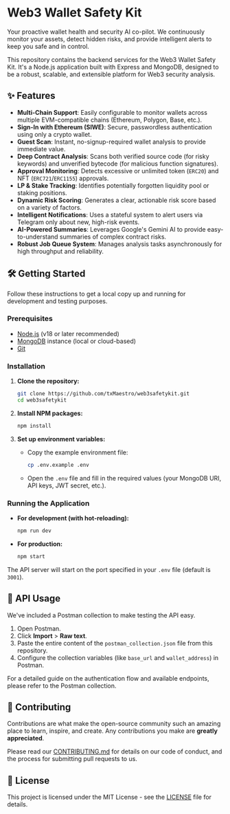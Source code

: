 # Web3 Wallet Safety Kit

Your proactive wallet health and security AI co-pilot. We continuously monitor your assets, detect hidden risks, and provide intelligent alerts to keep you safe and in control.

This repository contains the backend services for the Web3 Wallet Safety Kit. It's a Node.js application built with Express and MongoDB, designed to be a robust, scalable, and extensible platform for Web3 security analysis.

## ✨ Features

- **Multi-Chain Support**: Easily configurable to monitor wallets across multiple EVM-compatible chains (Ethereum, Polygon, Base, etc.).
- **Sign-In with Ethereum (SIWE)**: Secure, passwordless authentication using only a crypto wallet.
- **Guest Scan**: Instant, no-signup-required wallet analysis to provide immediate value.
- **Deep Contract Analysis**: Scans both verified source code (for risky keywords) and unverified bytecode (for malicious function signatures).
- **Approval Monitoring**: Detects excessive or unlimited token (`ERC20`) and NFT (`ERC721`/`ERC1155`) approvals.
- **LP & Stake Tracking**: Identifies potentially forgotten liquidity pool or staking positions.
- **Dynamic Risk Scoring**: Generates a clear, actionable risk score based on a variety of factors.
- **Intelligent Notifications**: Uses a stateful system to alert users via Telegram only about new, high-risk events.
- **AI-Powered Summaries**: Leverages Google's Gemini AI to provide easy-to-understand summaries of complex contract risks.
- **Robust Job Queue System**: Manages analysis tasks asynchronously for high throughput and reliability.

## 🛠️ Getting Started

Follow these instructions to get a local copy up and running for development and testing purposes.

### Prerequisites

- [Node.js](https://nodejs.org/) (v18 or later recommended)
- [MongoDB](https://www.mongodb.com/try/download/community) instance (local or cloud-based)
- [Git](https://git-scm.com/)

### Installation

1.  **Clone the repository:**
    ```sh
    git clone https://github.com/txMaestro/web3safetykit.git
    cd web3safetykit
    ```

2.  **Install NPM packages:**
    ```sh
    npm install
    ```

3.  **Set up environment variables:**
    -   Copy the example environment file:
        ```sh
        cp .env.example .env
        ```
    -   Open the `.env` file and fill in the required values (your MongoDB URI, API keys, JWT secret, etc.).

### Running the Application

-   **For development (with hot-reloading):**
    ```sh
    npm run dev
    ```

-   **For production:**
    ```sh
    npm start
    ```

The API server will start on the port specified in your `.env` file (default is `3001`).

## 🚀 API Usage

We've included a Postman collection to make testing the API easy.

1.  Open Postman.
2.  Click **Import** > **Raw text**.
3.  Paste the entire content of the `postman_collection.json` file from this repository.
4.  Configure the collection variables (like `base_url` and `wallet_address`) in Postman.

For a detailed guide on the authentication flow and available endpoints, please refer to the Postman collection.

## 🤝 Contributing

Contributions are what make the open-source community such an amazing place to learn, inspire, and create. Any contributions you make are **greatly appreciated**.

Please read our [CONTRIBUTING.md](CONTRIBUTING.md) for details on our code of conduct, and the process for submitting pull requests to us.

## 📜 License

This project is licensed under the MIT License - see the [LICENSE](LICENSE) file for details.